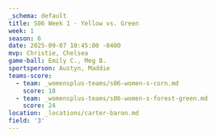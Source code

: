 ```yaml
---
_schema: default
title: S06 Week 1 - Yellow vs. Green
week: 1
season: 6
date: 2025-09-07 10:45:00 -0400
mvp: Christie, Chelsea
game-ball: Emily C., Meg B.
sportsperson: Austyn, Maddie
teams-score:
  - team: _womensplus-teams/s06-women-s-corn.md
    score: 18
  - team: _womensplus-teams/s06-women-s-forest-green.md
    score: 24
location: _locations/carter-baron.md
field: '3'
---
```

